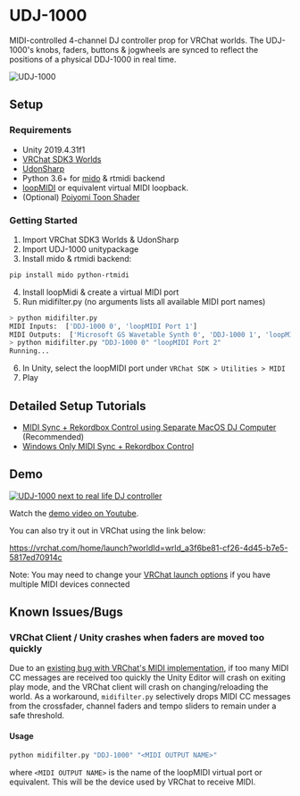 # UDJ-1000
MIDI-controlled 4-channel DJ controller prop for VRChat worlds. The UDJ-1000's knobs, faders, buttons & jogwheels are synced to reflect the positions of a physical DDJ-1000 in real time.

![UDJ-1000](./Docs/img/booth-thumb1-resize.png)


## Setup
### Requirements
- Unity 2019.4.31f1
- [VRChat SDK3 Worlds](https://vrchat.com/home/download)
- [UdonSharp](https://github.com/vrchat-community/UdonSharp)
- Python 3.6+ for [mido](https://pypi.org/project/mido/) & rtmidi backend
- [loopMIDI](https://www.tobias-erichsen.de/software/loopmidi.html) or equivalent virtual MIDI loopback.
- (Optional) [Poiyomi Toon Shader](https://github.com/poiyomi/PoiyomiToonShader)


### Getting Started
1. Import VRChat SDK3 Worlds & UdonSharp
2. Import UDJ-1000 unitypackage
3. Install mido & rtmidi backend:
```bash
pip install mido python-rtmidi
```
4. Install loopMidi & create a virtual MIDI port
5. Run midifilter.py (no arguments lists all available MIDI port names)
```bash
> python midifilter.py
MIDI Inputs:  ['DDJ-1000 0', 'loopMIDI Port 1']
MIDI Outputs:  ['Microsoft GS Wavetable Synth 0', 'DDJ-1000 1', 'loopMIDI Port 2']
> python midifilter.py "DDJ-1000 0" "loopMIDI Port 2"
Running...
```
6. In Unity, select the loopMIDI port under `VRChat SDK > Utilities > MIDI`
7. Play

## Detailed Setup Tutorials
- [MIDI Sync + Rekordbox Control using Separate MacOS DJ Computer](https://github.com/laserimouto/UDJ-1000/wiki/MIDI-control-using-a-separate-MacOS-DJ-computer) (Recommended)
- [Windows Only MIDI Sync + Rekordbox Control](https://github.com/laserimouto/UDJ-1000/wiki/MIDI-control-using-Windows-only)

## Demo
[![UDJ-1000 next to real life DJ controller](./Docs/img/youtube-thumbnail.jpg)](https://www.youtube.com/watch?v=S0iXARL-Q10)

Watch the [demo video on Youtube](https://www.youtube.com/watch?v=S0iXARL-Q10).

You can also try it out in VRChat using the link below:

https://vrchat.com/home/launch?worldId=wrld_a3f6be81-cf26-4d45-b7e5-5817ed70914c

Note: You may need to change your [VRChat launch options](https://docs.vrchat.com/docs/realtime-midi) if you have multiple MIDI devices connected


## Known Issues/Bugs
### VRChat Client / Unity crashes when faders are moved too quickly
Due to an [existing bug with VRChat's MIDI implementation](https://feedback.vrchat.com/vrchat-udon-closed-alpha-bugs/p/when-many-midi-events-are-received-references-outside-the-buffer-range-occur), if too many MIDI CC messages are received too quickly the Unity Editor will crash on exiting play mode, and the VRChat client will crash on changing/reloading the world. As a workaround, `midifilter.py` selectively drops MIDI CC messages from the crossfader, channel faders and tempo sliders to remain under a safe threshold.

#### Usage
```bash
python midifilter.py "DDJ-1000" "<MIDI OUTPUT NAME>"
```

where `<MIDI OUTPUT NAME>` is the name of the loopMIDI virtual port or equivalent. This will be the device used by VRChat to receive MIDI.